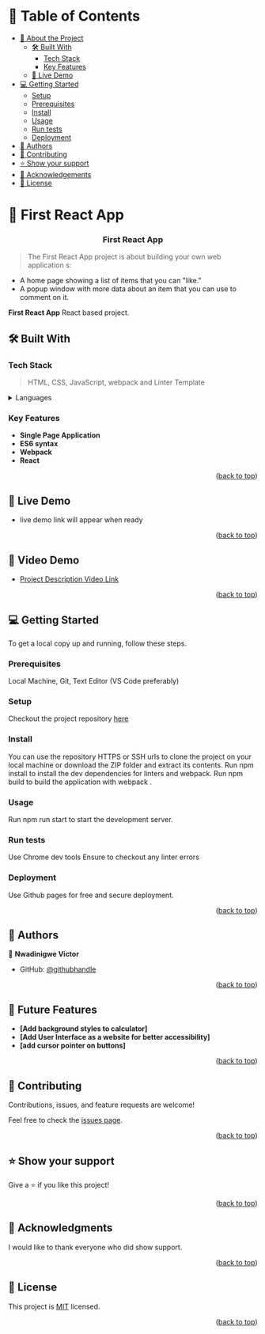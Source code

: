 <a name="readme-top"></a>

<!-- TABLE OF CONTENTS -->

# 📗 Table of Contents

- [📖 About the Project](#about-project)
  - [🛠 Built With](#built-with)
    - [Tech Stack](#tech-stack)
    - [Key Features](#key-features)
  - [🚀 Live Demo](#live-demo)
- [💻 Getting Started](#getting-started)
  - [Setup](#setup)
  - [Prerequisites](#prerequisites)
  - [Install](#install)
  - [Usage](#usage)
  - [Run tests](#run-tests)
  - [Deployment](#triangular_flag_on_post-deployment)
- [👥 Authors](#authors)
- [🤝 Contributing](#contributing)
- [⭐️ Show your support](#support)
- [🙏 Acknowledgements](#acknowledgements)
- [📝 License](#license)

<!-- PROJECT DESCRIPTION -->

# 📖 First React App <a name="about-project"></a>

<div align="center">

  <h3><b>First React App</b></h3>

</div>

> The First React App project is about building your own web application s:

- A home page showing a list of items that you can "like."
- A popup window with more data about an item that you can use to comment on it.

**First React App** React based project.

## 🛠 Built With <a name="built-with"></a>

### Tech Stack <a name="tech-stack"></a>

> HTML, CSS, JavaScript, webpack and Linter Template

<details>
  <summary>Languages</summary>
  <ul>
    <li>HTML</li>
    <li>CSS</li>
    <li>JavaScript</li>
    <li>React</li>
  </ul>
</details>

<!-- Features -->

### Key Features <a name="key-features"></a>

- **Single Page Application**
- **ES6 syntax**
- **Webpack**
- **React**

<p align="right">(<a href="#readme-top">back to top</a>)</p>

<!-- LIVE DEMO -->

## 🚀 Live Demo <a name="live-demo"></a>

- live demo link will appear when ready

<p align="right">(<a href="#readme-top">back to top</a>)</p>

<!-- VideoDEMO -->

## 🚀 Video Demo <a name="live-demo"></a>

- [Project Description Video Link](https://drive.google.com/file/d/1A8ARMtkJKXAsyFcyJifWzsk1zM3bSXBQ/view?usp=sharing)

<p align="right">(<a href="#readme-top">back to top</a>)</p>

<!-- GETTING STARTED -->

## 💻 Getting Started <a name="getting-started"></a>


To get a local copy up and running, follow these steps.

### Prerequisites

Local Machine, Git, Text Editor (VS Code preferably)

### Setup

Checkout the project repository <a href="https://github.com/Rhaegar121/Capstone-Project">here</a>

### Install

You can use the repository HTTPS or SSH urls to clone the project on your local machine or download the ZIP folder and extract its contents.
Run npm install to install the dev dependencies for linters and webpack.
Run npm build to build the application with webpack .

### Usage

Run npm run start to start the development server.

### Run tests

Use Chrome dev tools
Ensure to checkout any linter errors

### Deployment

Use Github pages for free and secure deployment.

<p align="right">(<a href="#readme-top">back to top</a>)</p>


<!-- AUTHORS -->

## 👥 Authors <a name="authors"></a>

👤 **Nwadinigwe Victor**

- GitHub: [@githubhandle](https://github.com/Victor-chiemerie)

<p align="right">(<a href="#readme-top">back to top</a>)</p>

<!-- FUTURE FEATURES -->

## 🔭 Future Features <a name="future-features"></a>

- **[Add background styles to calculator]**
- **[Add User Interface as a website for better accessibility]**
- **[add cursor pointer on buttons]**

<p align="right">(<a href="#readme-top">back to top</a>)</p>

<!-- CONTRIBUTING -->

## 🤝 Contributing <a name="contributing"></a>

Contributions, issues, and feature requests are welcome!

Feel free to check the [issues page](../../issues/).

<p align="right">(<a href="#readme-top">back to top</a>)</p>

<!-- SUPPORT -->

## ⭐️ Show your support <a name="support"></a>

Give a ⭐️ if you like this project!

<p align="right">(<a href="#readme-top">back to top</a>)</p>

<!-- ACKNOWLEDGEMENTS -->

## 🙏 Acknowledgments <a name="acknowledgements"></a>

I would like to thank everyone who did show support.

<p align="right">(<a href="#readme-top">back to top</a>)</p>

<!-- LICENSE -->

## 📝 License <a name="license"></a>

This project is [MIT](./LICENSE) licensed.

<p align="right">(<a href="#readme-top">back to top</a>)</p>

